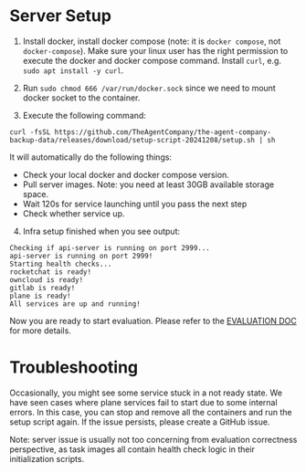 # Server Setup

1. Install docker, install docker compose (note: it is `docker compose`, not `docker-compose`). Make sure your linux user has the right permission to execute the docker and docker compose command. 
Install `curl`, e.g. `sudo apt install -y curl`.

2. Run `sudo chmod 666 /var/run/docker.sock` since we need to mount docker socket to the container.

3. Execute the following command:
```
curl -fsSL https://github.com/TheAgentCompany/the-agent-company-backup-data/releases/download/setup-script-20241208/setup.sh | sh
```
It will automatically do the following things:

* Check your local docker and docker compose version.
* Pull server images. Note: you need at least 30GB available storage space.
* Wait 120s for service launching until you pass the next step 
* Check whether service up.

4. Infra setup finished when you see output:
```
Checking if api-server is running on port 2999...
api-server is running on port 2999!
Starting health checks...
rocketchat is ready!
owncloud is ready!
gitlab is ready!
plane is ready!
All services are up and running!
```

Now you are ready to start evaluation. Please refer to the [EVALUATION DOC](./EVALUATION.md) for more details.

# Troubleshooting

Occasionally, you might see some service stuck in a not ready state.
We have seen cases where plane services fail to start due to some internal errors.
In this case, you can stop and remove all the containers and run the setup script again.
If the issue persists, please create a GitHub issue.

Note: server issue is usually not too concerning from evaluation correctness perspective, as task
images all contain health check logic in their initialization scripts.